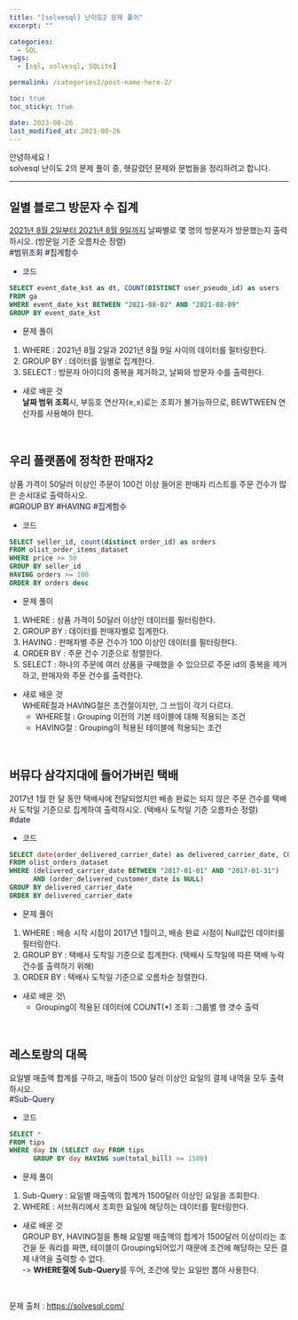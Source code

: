 ```yaml
---
title: "[solvesql] 난이도2 문제 풀이"
excerpt: ""

categories:
  - SQL
tags:
  - [sql, solvesql, SQLite]

permalink: /categories2/post-name-here-2/

toc: true
toc_sticky: true

date: 2023-08-26
last_modified_at: 2023-08-26
---
```

안녕하세요 !\
solvesql 난이도 2의 문제 풀이 중, 헷갈렸던 문제와 문법들을 정리하려고 합니다.

-----------

## 일별 블로그 방문자 수 집계
<span style="text-decoration: underline;">2021년 8월 2일부터 2021년 8월 9일까지</span> 날짜별로 몇 명의 방문자가 방문했는지 출력하시오. (방문일 기준 오름차순 정렬)\
<span style="background-color:#f5f0ff">\#범위조회 #집계함수</span>


* 코드
```sql
SELECT event_date_kst as dt, COUNT(DISTINCT user_pseudo_id) as users
FROM ga
WHERE event_date_kst BETWEEN "2021-08-02" AND "2021-08-09"
GROUP BY event_date_kst
```

* 문제 풀이
1. WHERE : 2021년 8월 2일과 2021년 8월 9일 사이의 데이터를 필터링한다.
2. GROUP BY : 데이터를 일별로 집계한다.
3. SELECT : 방문자 아이디의 중복을 제거하고, 날짜와 방문자 수를 출력한다.

* 새로 배운 것\
**날짜 범위 조회**시, 부등호 연산자(≥,≤)로는 조회가 불가능하므로, BEWTWEEN 연산자를 사용해야 한다.

<br>

## 우리 플랫폼에 정착한 판매자2
상품 가격이 50달러 이상인 주문이 100건 이상 들어온 판매자 리스트를 주문 건수가 많은 순서대로 출력하시오.\
<span style="background-color:#f5f0ff">#GROUP BY #HAVING #집계함수 </span>

* 코드
```sql
SELECT seller_id, count(distinct order_id) as orders
FROM olist_order_items_dataset
WHERE price >= 50
GROUP BY seller_id
HAVING orders >= 100
ORDER BY orders desc
```

* 문제 풀이
1. WHERE : 상품 가격이 50달러 이상인 데이터를 필터링한다. 
2. GROUP BY : 데이터를 판매자별로 집계한다.
3. HAVING : 판매자별 주문 건수가 100 이상인 데이터를 필터링한다.
4. ORDER BY : 주문 건수 기준으로 정렬한다.
5. SELECT : 하나의 주문에 여러 상품을 구매했을 수 있으므로 주문 id의 중복을 제거하고, 판매자와 주문 건수를 출력한다.

* 새로 배운 것\
WHERE절과 HAVING절은 조건절이지만, 그 쓰임이 각기 다르다.
  - WHERE절 : Grouping 이전의 기본 테이블에 대해 적용되는 조건
  - HAVING절 : Grouping이 적용된 테이블에 적용되는 조건
 
<br>

## 버뮤다 삼각지대에 들어가버린 택배
2017년 1월 한 달 동안 택배사에 전달되었지만 배송 완료는 되지 않은 주문 건수를 택배사 도착일 기준으로 집계하여 출력하시오. (택배사 도착일 기준 오름차순 정렬)\
<span style="background-color:#f5f0ff">#date </span>

* 코드
```sql
SELECT date(order_delivered_carrier_date) as delivered_carrier_date, COUNT(*) as orders
FROM olist_orders_dataset
WHERE (delivered_carrier_date BETWEEN "2017-01-01" AND "2017-01-31")
      AND (order_delivered_customer_date is NULL)
GROUP BY delivered_carrier_date
ORDER BY delivered_carrier_date
```

* 문제 풀이
1. WHERE : 배송 시작 시점이 2017년 1월이고, 배송 완료 시점이 Null값인 데이터를 필터링한다.
2. GROUP BY : 택배사 도착일 기준으로 집계한다. (택배사 도착일에 따른 택배 누락 건수를 출력하기 위해)
3. ORDER BY : 택배사 도착일 기준으로 오름차순 정렬한다.

* 새로 배운 것\
  - Grouping이 적용된 데이터에 COUNT(*) 조회 : 그룹별 행 갯수 출력

<br>

## 레스토랑의 대목
요일별 매출액 합계를 구하고, 매출이 1500 달러 이상인 요일의 결제 내역을 모두 출력하시오.\
<span style="background-color:#f5f0ff">#Sub-Query</span>

* 코드
```sql
SELECT *
FROM tips
WHERE day IN (SELECT day FROM tips
      GROUP BY day HAVING sum(total_bill) >= 1500)
```

* 문제 풀이
1. Sub-Query : 요일별 매출액의 합계가 1500달러 이상인 요일을 조회한다.
2. WHERE : 서브쿼리에서 조회한 요일에 해당하는 데이터를 필터링한다.


* 새로 배운 것\
GROUP BY, HAVING절을 통해 요일별 매출액의 합계가 1500달러 이상이라는 조건을 둔 쿼리를 짜면, 테이블이 Grouping되어있기 때문에 조건에 해당하는 모든 결제 내역을 출력할 수 없다.\
-> **WHERE절에 Sub-Query**를 두어, 조건에 맞는 요일만 뽑아 사용한다.

<br>

문제 출처 : <https://solvesql.com/>
